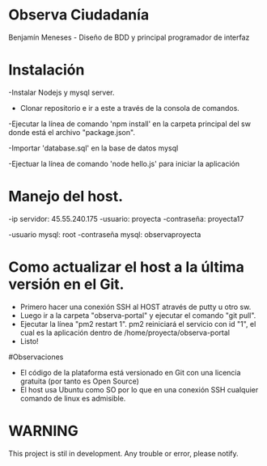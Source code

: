 ﻿# Observa Ciudadanía

Benjamín Meneses - Diseño de BDD y principal programador de interfaz

# Instalación
-Instalar Nodejs y mysql server.

- Clonar repositorio e ir a este a través de la consola de comandos.

-Ejecutar la línea de comando 'npm install' en la carpeta principal del sw donde está el archivo "package.json".

-Importar 'database.sql' en la base de datos mysql

-Ejectuar la línea de comando 'node hello.js' para iniciar la aplicación


# Manejo del host.
-ip servidor: 45.55.240.175
-usuario: proyecta
-contraseña: proyecta17

-usuario mysql: root
-contraseña mysql: observaproyecta

# Como actualizar el host a la última versión en el Git.

- Primero hacer una conexión SSH al HOST através de putty u otro sw.
- Luego ir a la carpeta "observa-portal" y ejecutar el comando "git pull".
- Ejecutar la línea "pm2 restart 1". pm2 reiniciará el servicio con id "1", el cual es la aplicación dentro de /home/proyecta/observa-portal
- Listo!

#Observaciones
- El código de la plataforma está versionado en Git con una licencia gratuita (por tanto es Open Source)
- El host usa Ubuntu como SO por lo que en una conexión SSH cualquier comando de linux es admisible.

# WARNING
This project is stil in development. Any trouble or error, please notify.
